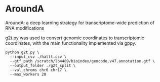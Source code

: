 # AroundA
AroundA: a deep learning strategy for transcriptome-wide prediction of RNA modifications

g2t.py was used to convert genomic coordinates to transcriptomic coordinates, with the main functionality implemented via gppy.


```
python g2t.py \
  --input_csv ./hallt.csv \
  --gtf_path /scratch/lb4489/bioindex/gencode.v47.annotation.gtf \
  --output_folder ./g2t_split \
  --val_chroms chr6 chr17 \
  --max_workers 20
```

